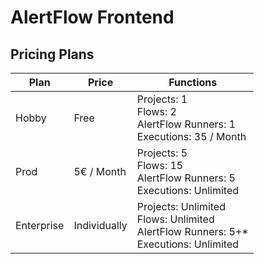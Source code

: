# AlertFlow Frontend

## Pricing Plans

| Plan       | Price        | Functions                                                                                  |
|------------|--------------|--------------------------------------------------------------------------------------------|
| Hobby      | Free         | Projects: 1<br>Flows: 2<br>AlertFlow Runners: 1<br>Executions: 35 / Month                  |
| Prod       | 5€ / Month   | Projects: 5<br>Flows: 15<br>AlertFlow Runners: 5<br>Executions: Unlimited                  |
| Enterprise | Individually | Projects: Unlimited<br>Flows: Unlimited<br>AlertFlow Runners: 5+*<br>Executions: Unlimited |